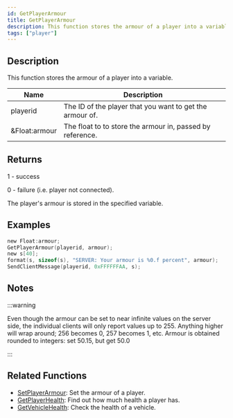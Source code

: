 ```yaml
---
id: GetPlayerArmour
title: GetPlayerArmour
description: This function stores the armour of a player into a variable.
tags: ["player"]
---
```


## Description

This function stores the armour of a player into a variable.

| Name          | Description                                               |
| ------------- | --------------------------------------------------------- |
| playerid      | The ID of the player that you want to get the armour of.  |
| &Float:armour | The float to to store the armour in, passed by reference. |

## Returns

1 - success

0 - failure (i.e. player not connected).

The player's armour is stored in the specified variable.

## Examples

```c
new Float:armour;
GetPlayerArmour(playerid, armour);
new s[40];
format(s, sizeof(s), "SERVER: Your armour is %0.f percent", armour);
SendClientMessage(playerid, 0xFFFFFFAA, s);
```

## Notes

:::warning

Even though the armour can be set to near infinite values on the server side, the individual clients will only report values up to 255. Anything higher will wrap around; 256 becomes 0, 257 becomes 1, etc.
Armour is obtained rounded to integers: set 50.15, but get 50.0

:::

## Related Functions

- [SetPlayerArmour](../functions/SetPlayerArmour): Set the armour of a player.
- [GetPlayerHealth](../functions/GetPlayerHealth): Find out how much health a player has.
- [GetVehicleHealth](../functions/GetVehicleHealth): Check the health of a vehicle.
